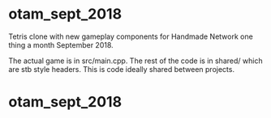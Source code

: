 # otam_sept_2018
Tetris clone with new gameplay components for Handmade Network one thing a month September 2018.

The actual game is in src/main.cpp. The rest of the code is in shared/ which are stb style headers. This is code ideally shared between projects. 
# otam_sept_2018
